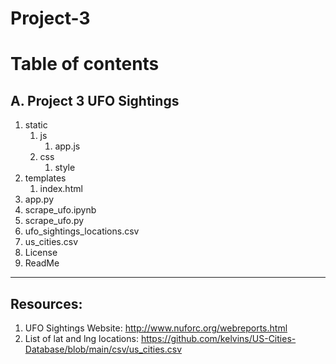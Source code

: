 # Project-3

# Table of contents

## A. Project 3 UFO Sightings

1. static
    1. js
       1. app.js
    2. css
       1. style 
2. templates
    1. index.html
3. app.py
4. scrape_ufo.ipynb
5. scrape_ufo.py
6. ufo_sightings_locations.csv
7. us_cities.csv
8. License
9. ReadMe

-----------

## Resources:
1. UFO Sightings Website: http://www.nuforc.org/webreports.html
2. List of lat and lng locations: https://github.com/kelvins/US-Cities-Database/blob/main/csv/us_cities.csv
